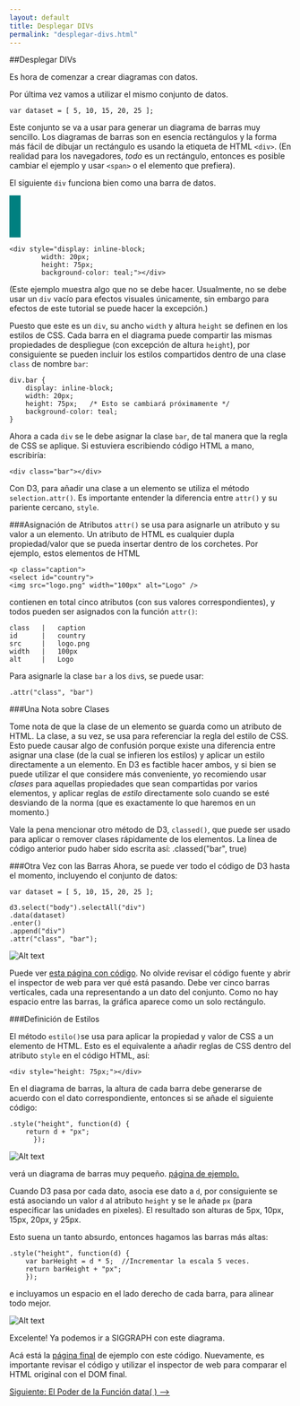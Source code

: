 ```yaml
---
layout: default
title: Desplegar DIVs
permalink: "desplegar-divs.html"
---
```

##Desplegar DIVs

Es hora de comenzar a crear diagramas con datos. 

Por última vez vamos a utilizar el mismo conjunto de datos.

	var dataset = [ 5, 10, 15, 20, 25 ];

Este conjunto se va a usar para generar un diagrama de barras muy sencillo. Los diagramas de barras son en esencia rectángulos y  la forma más fácil de dibujar un rectángulo es usando la etiqueta de HTML `<div>`. (En realidad para los navegadores, *todo* es un rectángulo, entonces es posible cambiar el ejemplo y usar `<span>` o el elemento que prefiera).

El siguiente `div` funciona bien como una barra de datos.

<span style="display: inline-block;
            width: 20px;
            height: 75px;
            background-color: teal;"></span>

	<div style="display: inline-block;
            width: 20px;
            height: 75px;
            background-color: teal;"></div>
 
 (Este ejemplo muestra algo que no se debe hacer. Usualmente, no se debe usar un `div` vacío para efectos visuales únicamente, sin embargo para efectos de este tutorial se puede hacer la excepción.)

 Puesto que este es un `div`, su ancho `width` y altura `height` se definen en los estilos de CSS. Cada barra en el diagrama puede compartir las mismas propiedades de despliegue (con excepción de altura `height`), por consiguiente se pueden incluir los estilos compartidos dentro de una clase `class` de nombre `bar`:

 	div.bar {
    	display: inline-block;
    	width: 20px;
    	height: 75px;   /* Esto se cambiará próximamente */
    	background-color: teal;
	}
Ahora a cada `div` se le debe asignar la clase `bar`, de tal manera que la regla de CSS se aplique. Si estuviera escribiendo código HTML a mano, escribiría:

	<div class="bar"></div>

Con D3, para añadir una clase a un elemento se utiliza el método `selection.attr()`. Es importante entender la diferencia entre `attr()` y su pariente cercano, `style`.

###Asignación de Atributos
`attr()` se usa para asignarle un atributo y su valor a un elemento. Un atributo de HTML es cualquier dupla propiedad/valor que se pueda insertar dentro de los corchetes. Por ejemplo, estos elementos de HTML

    <p class="caption">
    <select id="country">
    <img src="logo.png" width="100px" alt="Logo" />

contienen en total cinco atributos (con sus valores correspondientes), y todos pueden ser asignados con la función `attr()`:

    class   |   caption
    id      |   country
    src     |   logo.png
    width   |   100px
    alt     |   Logo
    
Para asignarle la clase `bar` a los `div`s, se puede usar:

    .attr("class", "bar")

###Una Nota sobre Clases

Tome nota de que la clase de un elemento se guarda como un atributo de HTML. La clase, a su vez, se usa para referenciar la regla del estilo de CSS. Esto puede causar algo de confusión porque existe una diferencia entre asignar una clase (de la cual se infieren los estilos) y aplicar un estilo directamente a un elemento. En D3 es factible hacer ambos, y si bien se puede utilizar el que considere más conveniente, yo recomiendo usar *clases* para aquellas propiedades que sean compartidas por varios elementos, y aplicar reglas de *estilo* directamente solo cuando se esté desviando de la norma (que es exactamente lo que haremos en un momento.)

Vale la pena mencionar otro método de D3, `classed()`, que puede ser usado para aplicar o remover clases rápidamente de los elementos. La línea de código anterior pudo haber sido escrita así: 
    .classed("bar", true)

###Otra Vez con las Barras
Ahora, se puede ver todo el código de D3 hasta el momento, incluyendo  el conjunto de datos:

    var dataset = [ 5, 10, 15, 20, 25 ];
    
    d3.select("body").selectAll("div")
    .data(dataset)
    .enter()
    .append("div")
    .attr("class", "bar");
 
 ![Alt text]({{site.url}}/images/rectangle.png)
 
 Puede ver [esta página con código](http://alignedleft.com/content/03-tutorials/01-d3/80-drawing-divs/1.html). No olvide revisar el código fuente y abrir el inspector de web para ver qué está pasando. Debe ver cinco barras verticales, cada una representando a un dato del conjunto. Como no hay espacio entre las barras, la gráfica aparece como un solo rectángulo.

###Definición de Estilos

El método `estilo()`se usa para aplicar la propiedad y valor de CSS a un elemento de HTML. Esto es el equivalente a añadir reglas de CSS dentro del atributo `style` en el código HTML, así:

    <div style="height: 75px;"></div>

En el diagrama de barras, la altura de cada barra debe generarse de acuerdo con el dato correspondiente, entonces si se añade el siguiente código:

    .style("height", function(d) {
        return d + "px";
          });
          
![Alt text]({{site.url}}/images/escalera.png)

verá un diagrama de barras muy pequeño. [página de ejemplo.](http://alignedleft.com/content/03-tutorials/01-d3/80-drawing-divs/2.html)

Cuando D3 pasa por cada dato, asocia ese dato a `d`, por consiguiente se está asociando un valor `d` al atributo `height` y se le añade `px` (para especificar las unidades en pixeles). El resultado son alturas de 5px, 10px, 15px, 20px, y 25px.

Esto suena un tanto absurdo, entonces hagamos las barras más altas:

    .style("height", function(d) {
        var barHeight = d * 5;  //Incrementar la escala 5 veces.
        return barHeight + "px";
        });

e incluyamos un espacio en el lado derecho de cada barra, para alinear todo mejor.

![Alt text]({{site.url}}/images/barra2.png)

Excelente! Ya podemos ir a SIGGRAPH con este diagrama.

Acá está la [página final](http://alignedleft.com/content/03-tutorials/01-d3/80-drawing-divs/3.html) de ejemplo con este código. Nuevamente, es importante revisar el código y utilizar el inspector de web para comparar el HTML original con el DOM final.

[Siguiente: El Poder de la Función data( ) -->]({{site.url}}/poder-datos.html)



















